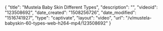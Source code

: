 {
    "title": "Mustela Baby Skin Different Types",
    "description": "",
    "videoid": "123508692",
    "date_created": "1508256726",
    "date_modified": "1516741927",
    "type": "captivate",
    "layout": "video",
    "url": "\/v\/mustela-babyskin-60-types-web-h264-mp4\/123508692"
}